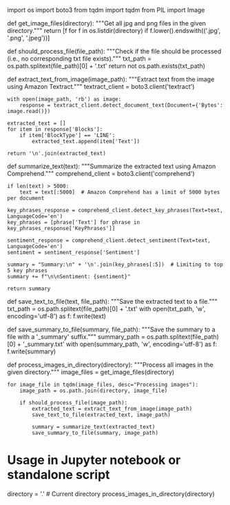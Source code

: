 import os
import boto3
from tqdm import tqdm
from PIL import Image

def get_image_files(directory):
    """Get all jpg and png files in the given directory."""
    return [f for f in os.listdir(directory) if f.lower().endswith(('.jpg', '.png', '.jpeg'))]

def should_process_file(file_path):
    """Check if the file should be processed (i.e., no corresponding txt file exists)."""
    txt_path = os.path.splitext(file_path)[0] + '.txt'
    return not os.path.exists(txt_path)

def extract_text_from_image(image_path):
    """Extract text from the image using Amazon Textract."""
    textract_client = boto3.client('textract')
    
    with open(image_path, 'rb') as image:
        response = textract_client.detect_document_text(Document={'Bytes': image.read()})
    
    extracted_text = []
    for item in response['Blocks']:
        if item['BlockType'] == 'LINE':
            extracted_text.append(item['Text'])
    
    return '\n'.join(extracted_text)

def summarize_text(text):
    """Summarize the extracted text using Amazon Comprehend."""
    comprehend_client = boto3.client('comprehend')
    
    if len(text) > 5000:
        text = text[:5000]  # Amazon Comprehend has a limit of 5000 bytes per document

    key_phrases_response = comprehend_client.detect_key_phrases(Text=text, LanguageCode='en')
    key_phrases = [phrase['Text'] for phrase in key_phrases_response['KeyPhrases']]

    sentiment_response = comprehend_client.detect_sentiment(Text=text, LanguageCode='en')
    sentiment = sentiment_response['Sentiment']

    summary = "Summary:\n" + '\n'.join(key_phrases[:5])  # Limiting to top 5 key phrases
    summary += f"\n\nSentiment: {sentiment}"

    return summary

def save_text_to_file(text, file_path):
    """Save the extracted text to a file."""
    txt_path = os.path.splitext(file_path)[0] + '.txt'
    with open(txt_path, 'w', encoding='utf-8') as f:
        f.write(text)

def save_summary_to_file(summary, file_path):
    """Save the summary to a file with a '_summary' suffix."""
    summary_path = os.path.splitext(file_path)[0] + '_summary.txt'
    with open(summary_path, 'w', encoding='utf-8') as f:
        f.write(summary)

def process_images_in_directory(directory):
    """Process all images in the given directory."""
    image_files = get_image_files(directory)
    
    for image_file in tqdm(image_files, desc="Processing images"):
        image_path = os.path.join(directory, image_file)
        
        if should_process_file(image_path):
            extracted_text = extract_text_from_image(image_path)
            save_text_to_file(extracted_text, image_path)
            
            summary = summarize_text(extracted_text)
            save_summary_to_file(summary, image_path)

# Usage in Jupyter notebook or standalone script
directory = '.'  # Current directory
process_images_in_directory(directory)
